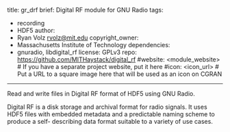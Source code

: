 title: gr_drf
brief: Digital RF module for GNU Radio
tags:
  - recording
  - HDF5
author:
  - Ryan Volz <rvolz@mit.edu>
copyright_owner:
  - Massachusetts Institute of Technology
dependencies:
  - gnuradio, libdigital_rf
license: GPLv3
repo: https://github.com/MITHaystack/digital_rf
#website: <module_website> # If you have a separate project website, put it here
#icon: <icon_url> # Put a URL to a square image here that will be used as an icon on CGRAN
---
Read and write files in Digital RF format of HDF5 using GNU Radio.

Digital RF is a disk storage and archival format for radio signals. It uses HDF5
files with embedded metadata and a predictable naming scheme to produce a self-
describing data format suitable to a variety of use cases.
